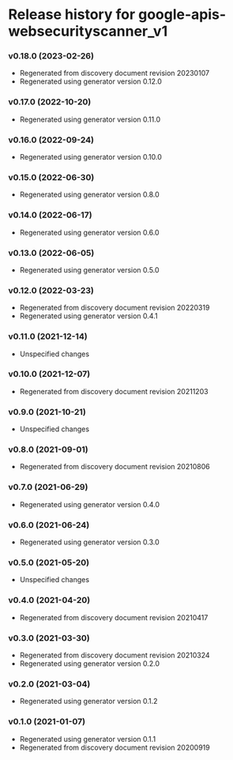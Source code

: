 # Release history for google-apis-websecurityscanner_v1

### v0.18.0 (2023-02-26)

* Regenerated from discovery document revision 20230107
* Regenerated using generator version 0.12.0

### v0.17.0 (2022-10-20)

* Regenerated using generator version 0.11.0

### v0.16.0 (2022-09-24)

* Regenerated using generator version 0.10.0

### v0.15.0 (2022-06-30)

* Regenerated using generator version 0.8.0

### v0.14.0 (2022-06-17)

* Regenerated using generator version 0.6.0

### v0.13.0 (2022-06-05)

* Regenerated using generator version 0.5.0

### v0.12.0 (2022-03-23)

* Regenerated from discovery document revision 20220319
* Regenerated using generator version 0.4.1

### v0.11.0 (2021-12-14)

* Unspecified changes

### v0.10.0 (2021-12-07)

* Regenerated from discovery document revision 20211203

### v0.9.0 (2021-10-21)

* Unspecified changes

### v0.8.0 (2021-09-01)

* Regenerated from discovery document revision 20210806

### v0.7.0 (2021-06-29)

* Regenerated using generator version 0.4.0

### v0.6.0 (2021-06-24)

* Regenerated using generator version 0.3.0

### v0.5.0 (2021-05-20)

* Unspecified changes

### v0.4.0 (2021-04-20)

* Regenerated from discovery document revision 20210417

### v0.3.0 (2021-03-30)

* Regenerated from discovery document revision 20210324
* Regenerated using generator version 0.2.0

### v0.2.0 (2021-03-04)

* Regenerated using generator version 0.1.2

### v0.1.0 (2021-01-07)

* Regenerated using generator version 0.1.1
* Regenerated from discovery document revision 20200919

